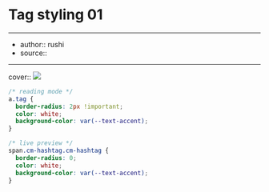 

# Tag styling 01

---

- author:: rushi
- source::

---

cover:: ![](https://i.imgur.com/kEcixGq.png)

```css
/* reading mode */
a.tag {
  border-radius: 2px !important;
  color: white;
  background-color: var(--text-accent);
}

/* live preview */
span.cm-hashtag.cm-hashtag {
  border-radius: 0;
  color: white;
  background-color: var(--text-accent);
}
```
